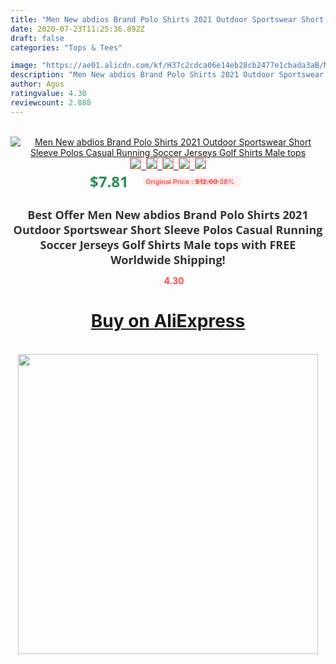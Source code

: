 ```yaml
---
title: "Men New abdios Brand Polo Shirts 2021 Outdoor Sportswear Short Sleeve Polos Casual Running Soccer Jerseys Golf Shirts Male tops"
date: 2020-07-23T11:25:36.892Z
draft: false
categories: "Tops & Tees"

image: "https://ae01.alicdn.com/kf/H37c2cdca06e14eb28cb2477e1cbada3aB/Men-New-abdios-Brand-Polo-Shirts-2021-Outdoor-Sportswear-Short-Sleeve-Polos-Casual-Running-Soccer-Jerseys.jpg"
description: "Men New abdios Brand Polo Shirts 2021 Outdoor Sportswear Short Sleeve Polos Casual Running Soccer Jerseys Golf Shirts Male tops"
author: Agus
ratingvalue: 4.30
reviewcount: 2.888
---
```

<br>
<div style="text-align: center;">
<a href="https://s.click.aliexpress.com/e/_AKQMJb" target="_blank" rel="nofollow noopener noreferrer"><img alt="Men New abdios Brand Polo Shirts 2021 Outdoor Sportswear Short Sleeve Polos Casual Running Soccer Jerseys Golf Shirts Male tops" class="magnifier-image" src="https://ae01.alicdn.com/kf/H37c2cdca06e14eb28cb2477e1cbada3aB/Men-New-abdios-Brand-Polo-Shirts-2021-Outdoor-Sportswear-Short-Sleeve-Polos-Casual-Running-Soccer-Jerseys.jpg_640x640.jpg">
<br>
<img style="border:1px solid salmon" src="https://ae01.alicdn.com/kf/H37c2cdca06e14eb28cb2477e1cbada3aB/Men-New-abdios-Brand-Polo-Shirts-2021-Outdoor-Sportswear-Short-Sleeve-Polos-Casual-Running-Soccer-Jerseys.jpg_120x120.jpg">&nbsp;&nbsp;<img style="border:1px solid salmon" src="https://ae01.alicdn.com/kf/Hdd40d0c5b665428e8e063b0dc6daa266N/Men-New-abdios-Brand-Polo-Shirts-2021-Outdoor-Sportswear-Short-Sleeve-Polos-Casual-Running-Soccer-Jerseys.jpg_120x120.jpg">&nbsp;&nbsp;<img style="border:1px solid salmon" src="https://ae01.alicdn.com/kf/H62046365d89e4a8ea2d78e1131fe6dd9r/Men-New-abdios-Brand-Polo-Shirts-2021-Outdoor-Sportswear-Short-Sleeve-Polos-Casual-Running-Soccer-Jerseys.jpg_120x120.jpg">&nbsp;&nbsp;<img style="border:1px solid salmon" src="https://ae01.alicdn.com/kf/H7fbf594f4516406fbd6f898d01b1e344s/Men-New-abdios-Brand-Polo-Shirts-2021-Outdoor-Sportswear-Short-Sleeve-Polos-Casual-Running-Soccer-Jerseys.jpg_120x120.jpg">&nbsp;&nbsp;<img style="border:1px solid salmon" src="https://ae01.alicdn.com/kf/H44fe70b365d04680affbf856d384fb80d/Men-New-abdios-Brand-Polo-Shirts-2021-Outdoor-Sportswear-Short-Sleeve-Polos-Casual-Running-Soccer-Jerseys.jpg_120x120.jpg"></a></div><br0>
<div style="text-align: center;"><span style="background-color: white; border: 0px; box-sizing: border-box; color: seagreen; display: inline-block; font-family: &quot;open sans&quot; , &quot;arial&quot; , &quot;helvetica&quot; , sans-serif , &quot;heiti&quot;; font-size: 24px; font-stretch: inherit; font-weight: 700; line-height: inherit; margin: 0px 10px 0px 0px; padding: 0px; vertical-align: middle;">$7.81 </span>
<span style="background: rgb(255 , 241 , 241); border-radius: 3px; border: 0px; box-sizing: border-box; color: #ff4747; display: inline-block; font-family: inherit; font-size: 12px; font-stretch: inherit; font-style: inherit; font-variant: inherit; font-weight: 600; line-height: inherit; margin: 0px; padding: 2px 5px; transform: scale(0.9); vertical-align: middle;">Original Price : <b style="text-decoration: line-through;">$12.60 </b> 38%&nbsp;&nbsp;</span></div>
<h1 style="color: #333333; display: inline-block; font-family: &quot;open sans&quot; , &quot;arial&quot; , &quot;helvetica&quot; , sans-serif , &quot;heiti&quot;; font-size: 18px; font-stretch: inherit; font-weight: 700; text-align: center;">Best Offer Men New abdios Brand Polo Shirts 2021 Outdoor Sportswear Short Sleeve Polos Casual Running Soccer Jerseys Golf Shirts Male tops with FREE Worldwide Shipping!</h1>
<div style="color: #ff4747; text-align: center;">
<img src="https://4.bp.blogspot.com/-M0ZcTcb-5uY/XleCXlxnR4I/AAAAAAAAAEc/OrjgMkXV1oMQFaCRZj5HQwOCBcu3w1FegCPcBGAYYCw/s1600/star.png" style="height: 15px;">&nbsp;<b>4.30</b></div>
<div class="button_cont" align="center"><a class="buynow_a" href="https://s.click.aliexpress.com/e/_AKQMJb" target="_blank" rel="nofollow noopener noreferrer"><H1>Buy on AliExpress</H1></a></div><br>
<div class="separator" style="clear: both; text-align: center;">
<img src="https://lh3.googleusercontent.com/-pTy5HemUv9M/XlePHvY0dAI/AAAAAAAAAE4/0nX5iRUoIWY8eMW9Dpxeirr157OZliDIgCLcBGAsYHQ/s1600/badge.gif" width="480">
</div>
